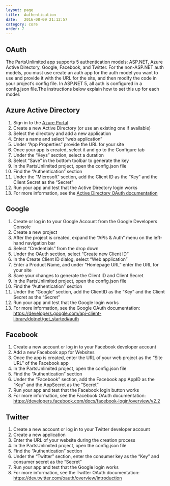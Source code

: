 ```yaml
---
layout: page
title:  Authentication
date:   2016-08-09 21:12:57
category: core
order: 7
---
```


## OAuth 
The PartsUnlimited app supports 5 authentication models: ASP.NET, Azure Active Directory, Google, Facebook, and Twitter. For the non-ASP.NET auth models, you must use create an auth app for the auth model you want to use and provide it with the URL for the site, and then modify the code in your project’s config file. In ASP.NET 5, all auth is configured in a config.json file.The instructions below explain how to set this up for each model:


## Azure Active Directory
1.	Sign in to the [Azure Portal](https://manage.windowsazure.com)
1.	Create a new Active Directory (or use an existing one if available)
1.	Select the directory and add a new application
1.	Enter a name and select “web application”
1.	Under “App Properties” provide the URL for your site
1.	Once your app is created, select it and go to the Configure tab
1.	Under the “Keys” section, select a duration
1.	Select “Save” in the bottom toolbar to generate the key
1.	In the PartsUnlimited project, open the config.json file
1.	Find the “Authentication” section
1.	Under the “Microsoft” section, add the Client ID as the “Key” and the Client Secret as the “Secret”
1.	Run your app and test that the Active Directory login works
1.	For more information, see the [Active Directory OAuth documentation](https://msdn.microsoft.com/en-us/library/azure/dn645542.aspx )


## Google
1.	Create or log in to your Google Account from the Google Developers Console
1.	Create a new project
1.	After the project is created, expand the “APIs & Auth” menu on the left-hand navigation bar
1.	Select “Credentials” from the drop down
1.	Under the OAuth section, select “Create new Client ID”
1.	In the Create Client ID dialog, select “Web application”
1.	Enter a Product Name, and under “Homepage URL” enter the URL for your site
1.	Save your changes to generate the Client ID and Client Secret
1.	In the PartsUnlimited project, open the config.json file
1.	Find the “Authentication” section
1.	Under the “Google” section, add the ClientID as the “Key” and the Client Secret as the “Secret”
1.	Run your app and test that the Google login works
1.	For more information, see the Google OAuth documentation: https://developers.google.com/api-client-library/dotnet/get_started#auth


## Facebook
1.	Create a new account or log in to your Facebook developer account
1.	Add a new Facebook app for Websites
1.	Once the app is created, enter the URL of your web project as the “Site URL” of the Facebook app
1.	In the PartsUnlimited project, open the config.json file
1.	Find the “Authentication” section
1.	Under the “Facebook” section, add the Facebook app AppID as the “Key” and the AppSecret as the “Secret”
1.	Run your app and test that the Facebook login button works
1.	For more information, see the Facebook OAuth documentation: https://developers.facebook.com/docs/facebook-login/overview/v2.2 

## Twitter
1.	Create a new account or log in to your Twitter developer account
1.	Create a new application
1.	Enter the URL of your website during the creation process
1.	In the PartsUnlimited project, open the config.json file
1.	Find the “Authentication” section
1.	Under the “Twitter” section, enter the consumer key as the “Key” and consumer secret as the “Secret”
1.	Run your app and test that the Google login works
1.	For more information, see the Twitter OAuth documentation: https://dev.twitter.com/oauth/overview/introduction
